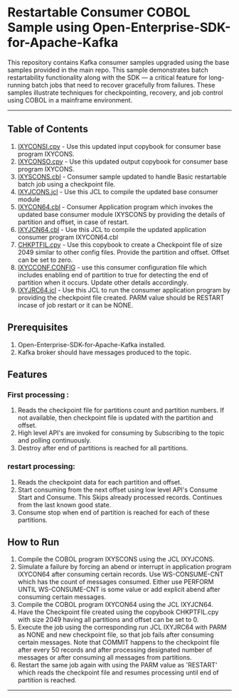 # Restartable Consumer COBOL Sample using Open-Enterprise-SDK-for-Apache-Kafka

This repository contains Kafka consumer samples upgraded using the base samples provided in the main repo. This sample demonstrates batch restartability functionality along with the SDK — a critical feature for long-running batch jobs that need to recover gracefully from failures. These samples illustrate techniques for checkpointing, recovery, and job control using COBOL in a mainframe environment.

---

## Table of Contents

1. [IXYCONSI.cpy](copy/IXYCONSI.cpy) - Use this updated input copybook for consumer base program IXYCONS.
2. [IXYCONSO.cpy](scenarios/restartable-consumer/copy/IXYCONSO.cpy) - Use this updated output copybook for consumer base program IXYCONS.
3. [IXYSCONS.cbl](scenarios/restartable-consumer/src/IXYSCONS.cbl) - Consumer sample updated to handle Basic restartable batch job using a checkpoint file.
4. [IXYJCONS.jcl](jcl/IXYJCONS.jcl) - Use this JCL to compile the updated base consumer module
5. [IXYCON64.cbl](scenarios/restartable-consumer/src/IXYCON64.cbl) - Consumer Application program which invokes the updated base consumer module IXYSCONS    by providing the details of partition and offset, in case of restart.
6. [IXYJCN64.cbl](jcl/IXYJCN64.cbl) - Use this JCL to compile the updated application consumer program IXYCON64.cbl
7. [CHKPTFIL.cpy](scenarios/restartable-consumer/copy/CHKPTFIL.cpy) - Use this copybook to create a Checkpoint file of size 2049 similar to other config files. Provide the partition and offset. Offset can be set to zero.
8. [IXYCCONF.CONFIG](scenarios/restartable-consumer/conf/IXYCCONF.CONFIG) - use this consumer configuration file which includes enabling end of partition to true for detecting the end of partition when it occurs. Update other details accordingly.
9. [IXYJRC64.jcl](scenarios/restartable-consumer/jcl/IXYJRC64.jcl) - Use this JCL to run the consumer application program by providing the checkpoint file created. PARM value should be RESTART incase of job restart or it can be NONE.

## Prerequisites

1. Open-Enterprise-SDK-for-Apache-Kafka installed.
2. Kafka broker should have messages produced to the topic.

## Features
### First processing :
1. Reads the checkpoint file for partitions count and partition numbers. If not available, then checkpoint file is updated with the partition and offset.
2. High level API's are invoked for consuming by Subscribing to the topic and polling continuously.
3. Destroy after end of partitions is reached for all partitions.

### restart processing:

1. Reads the checkpoint data for each partition and offset.
2. Start consuming from the next offset using low level API's Consume Start and Consume. This Skips already processed records. Continues from the last known good state.
3. Consume stop when end of partition is reached for each of these partitions.

## How to Run

1. Compile the COBOL program IXYSCONS using the JCL IXYJCONS.
2. Simulate a failure by forcing an abend or interrupt in application program IXYCON64 after consuming certain records. Use WS-CONSUME-CNT which has the count of messages consumed. Either use PERFORM UNTIL WS-CONSUME-CNT is some value or add explicit abend after consuming certain messages.
3. Compile the COBOL program IXYCON64 using the JCL IXYJCN64. 
4. Have the Checkpoint file created using the copybook CHKPTFIL.cpy with size 2049 having all partitions and offset can be set to 0.
5. Execute the job using the corresponding run JCL IXYJRC64 with PARM as NONE and new checkpoint file, so that job fails after consuming certain messages. Note that COMMIT happens to the checkpoint file after every 50 records and after processing designated number of messages or after consuming all messages from partitions. 
6. Restart the same job again with using the PARM value as 'RESTART' which reads the checkpoint file and resumes processing until end of partition is reached.

---
